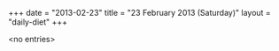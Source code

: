 +++
date = "2013-02-23"
title = "23 February 2013 (Saturday)"
layout = "daily-diet"
+++

\<no entries\>